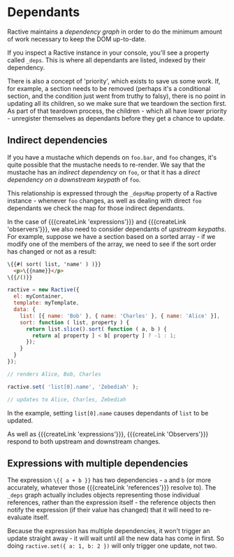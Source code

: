 # Dependants


Ractive maintains a *dependency graph* in order to do the minimum amount of work necessary to keep the DOM up-to-date.

If you inspect a Ractive instance in your console, you'll see a property called `_deps`. This is where all dependants are listed, indexed by their dependency.

There is also a concept of 'priority', which exists to save us some work. If, for example, a section needs to be removed (perhaps it's a conditional section, and the condition just went from truthy to falsy), there is no point in updating all its children, so we make sure that we teardown the section first. As part of that teardown process, the children - which all have lower priority - unregister themselves as dependants before they get a chance to update.

## Indirect dependencies

If you have a mustache which depends on `foo.bar`, and `foo` changes, it's quite possible that the mustache needs to re-render. We say that the mustache has an *indirect dependency* on `foo`, or that it has a *direct dependency on a downstream keypath* of `foo`.

This relationship is expressed through the `_depsMap` property of a Ractive instance - whenever `foo` changes, as well as dealing with direct `foo` dependants we check the map for those indirect dependants.

In the case of {{{createLink 'expressions'}}} and {{{createLink 'observers'}}}, we also need to consider dependants of *upstream keypaths*. For example, suppose we have a section based on a sorted array - if we modify one of the members of the array, we need to see if the sort order has changed or not as a result:

```html
\{{#( sort( list, 'name' ) )}}
  <p>\{{name}}</p>
\{{/()}}
```

```js
ractive = new Ractive({
  el: myContainer,
  template: myTemplate,
  data: {
    list: [{ name: 'Bob' }, { name: 'Charles' }, { name: 'Alice' }],
    sort: function ( list, property ) {
      return list.slice().sort( function ( a, b ) {
        return a[ property ] < b[ property ] ? -1 : 1;
      });
    }
  }
});

// renders Alice, Bob, Charles

ractive.set( 'list[0].name', 'Zebediah' );

// updates to Alice, Charles, Zebediah
```

In the example, setting `list[0].name` causes dependants of `list` to be updated.

As well as {{{createLink  'expressions'}}}, {{{createLink 'Observers'}}} respond to both upstream and downstream changes.


## Expressions with multiple dependencies

The expression `\{{ a + b }}` has two dependencies - `a` and `b` (or more accurately, whatever those {{{createLink 'references'}}} resolve to). The `_deps` graph actually includes objects representing those individual references, rather than the expression itself - the reference objects then notify the expression (if their value has changed) that it will need to re-evaluate itself.

Because the expression has multiple dependencies, it won't trigger an update straight away - it will wait until all the new data has come in first. So doing `ractive.set({ a: 1, b: 2 })` will only trigger one update, not two.